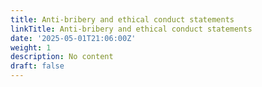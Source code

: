 ```yaml
---
title: Anti-bribery and ethical conduct statements
linkTitle: Anti-bribery and ethical conduct statements
date: '2025-05-01T21:06:00Z'
weight: 1
description: No content
draft: false
---
```



